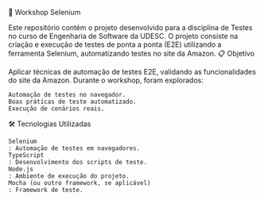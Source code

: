 🚀 Workshop Selenium

Este repositório contém o projeto desenvolvido para a disciplina de Testes no curso de Engenharia de Software da UDESC. O projeto consiste na criação e execução de testes de ponta a ponta (E2E) utilizando a ferramenta Selenium, automatizando testes no site da Amazon.
📋 Objetivo

Aplicar técnicas de automação de testes E2E, validando as funcionalidades do site da Amazon. Durante o workshop, foram explorados:

    Automação de testes no navegador.
    Boas práticas de teste automatizado.
    Execução de cenários reais.

🛠️ Tecnologias Utilizadas

    Selenium
    : Automação de testes em navegadores.
    TypeScript
    : Desenvolvimento dos scripts de teste.
    Node.js
    : Ambiente de execução do projeto.
    Mocha (ou outro framework, se aplicável)
    : Framework de teste.

